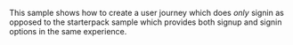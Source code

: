 This sample shows how to create a user journey which does *only* signin as opposed to the starterpack sample which provides both signup and signin options in the same experience.
